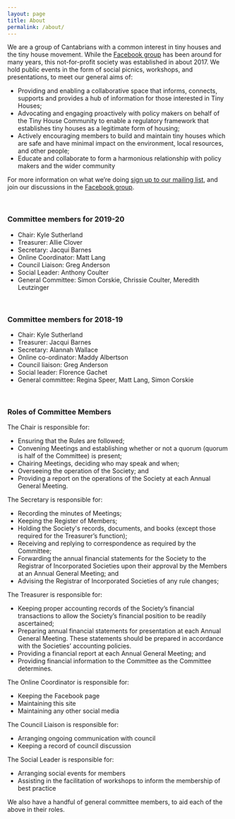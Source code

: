 ```yaml
---
layout: page
title: About
permalink: /about/
---
```

We are a group of Cantabrians with a common interest in tiny houses and the tiny house movement. While the [Facebook group](https://www.facebook.com/groups/christchurchtinyhousecommunity/about/) has been around for many years, this not-for-profit society was established in about 2017. We hold public events in the form of social picnics, workshops, and presentations, to meet our general aims of:

* Providing and enabling a collaborative space that informs, connects, supports and provides a hub of information for those interested in Tiny Houses;
* Advocating and engaging proactively with policy makers on behalf of the Tiny House Community to enable a regulatory framework that establishes tiny houses as a legitimate form of housing;
* Actively encouraging members to build and maintain tiny houses which are safe and have minimal impact on the environment, local resources, and other people;
* Educate and collaborate to form a harmonious relationship with policy makers and the wider community

For more information on what we’re doing [sign up to our mailing list](https://cths.us19.list-manage.com/subscribe/post?u=3840abcef10697e0a2630eb8f&id=e5dead8af0), and join our discussions in the [Facebook group](https://www.facebook.com/groups/christchurchtinyhousecommunity/).

<br>
<h3>Committee members for 2019-20</h3>

* Chair: Kyle Sutherland
* Treasurer: Allie Clover
* Secretary: Jacqui Barnes
* Online Coordinator: Matt Lang
* Council Liaison: Greg Anderson
* Social Leader: Anthony Coulter
* General Committee: Simon Corskie, Chrissie Coulter, Meredith Leutzinger

<br>
<h3>Committee members for 2018-19</h3>

* Chair: Kyle Sutherland
* Treasurer: Jacqui Barnes
* Secretary: Alannah Wallace
* Online co-ordinator: Maddy Albertson
* Council liaison: Greg Anderson
* Social leader: Florence Gachet
* General committee: Regina Speer, Matt Lang, Simon Corskie

<br>
<h3>Roles of Committee Members</h3>

The Chair is responsible for:

* Ensuring that the Rules are followed;
* Convening Meetings and establishing whether or not a quorum (quorum is half of the Committee) is present;
* Chairing Meetings, deciding who may speak and when;
* Overseeing the operation of the Society; and
* Providing a report on the operations of the Society at each Annual General Meeting.


The Secretary is responsible for:

* Recording the minutes of Meetings;
* Keeping the Register of Members;
* Holding the Society's records, documents, and books (except those required for the Treasurer’s function);
* Receiving and replying to correspondence as required by the Committee;
* Forwarding the annual financial statements for the Society to the Registrar of Incorporated Societies upon their approval by the Members at an Annual General Meeting; and
* Advising the Registrar of Incorporated Societies of any rule changes;


The Treasurer is responsible for:

* Keeping proper accounting records of the Society’s financial transactions to allow the Society’s financial position to be readily ascertained;
* Preparing annual financial statements for presentation at each Annual General Meeting. These statements should be prepared in accordance with the Societies’ accounting policies.
* Providing a financial report at each Annual General Meeting; and
* Providing financial information to the Committee as the Committee determines.


The Online Coordinator is responsible for:

* Keeping the Facebook page
* Maintaining this site
* Maintaining any other social media


The Council Liaison is responsible for:

* Arranging ongoing communication with council
* Keeping a record of council discussion


The Social Leader is responsible for:

* Arranging social events for members
* Assisting in the facilitation of workshops to inform the membership of best practice


We also have a handful of general committee members, to aid each of the above in their roles.

